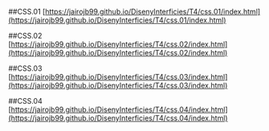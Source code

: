 ##CSS.01
[https://jairojb99.github.io/DisenyInterficies/T4/css.01/index.html](https://jairojb99.github.io/DisenyInterficies/T4/css.01/index.html)

##CSS.02
[https://jairojb99.github.io/DisenyInterficies/T4/css.02/index.html](https://jairojb99.github.io/DisenyInterficies/T4/css.02/index.html)

##CSS.03
[https://jairojb99.github.io/DisenyInterficies/T4/css.03/index.html](https://jairojb99.github.io/DisenyInterficies/T4/css.03/index.html)

##CSS.04
[https://jairojb99.github.io/DisenyInterficies/T4/css.04/index.html](https://jairojb99.github.io/DisenyInterficies/T4/css.04/index.html)
